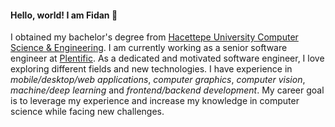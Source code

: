#### Hello, world! I am Fidan :wave:

I obtained my bachelor's degree from [Hacettepe University Computer Science & Engineering](https://www.cs.hacettepe.edu.tr/). I am currently working as a senior software engineer at [Plentific](https://www.plentific.com/). As a dedicated and motivated software engineer, I love exploring different fields and new technologies. I have experience in *mobile/desktop/web applications*, *computer graphics*, *computer vision*, *machine/deep learning* and *frontend/backend development*. My career goal is to leverage my experience and increase my knowledge in computer science while facing new challenges.
